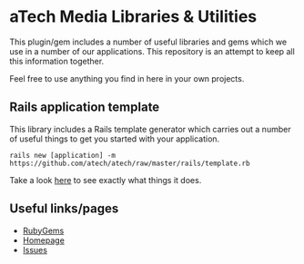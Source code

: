 # aTech Media Libraries & Utilities

This plugin/gem includes a number of useful libraries and gems which we use in a number
of our applications. This repository is an attempt to keep all this information together.

Feel free to use anything you find in here in your own projects.

## Rails application template

This library includes a Rails template generator which carries out a number of useful
things to get you started with your application.

    rails new [application] -m https://github.com/atech/atech/raw/master/rails/template.rb

Take a look [here](http://github.com/atech/atech/blob/master/rails/template.rb) to see
exactly what things it does.

## Useful links/pages

 * [RubyGems](http://rubygems.org/gems/atech)
 * [Homepage](http://atechmedia.com)
 * [Issues](http://github.com/atech/atech/issues)
 